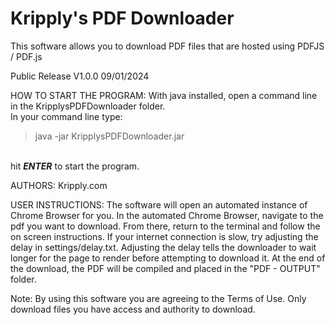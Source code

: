 # Kripply's PDF Downloader

This software allows you to download PDF files that are hosted using PDFJS / PDF.js

Public Release V1.0.0 09/01/2024

HOW TO START THE PROGRAM: With java installed, open a command line in the KripplysPDFDownloader folder. 
<br>In your command line type:
>java -jar KripplysPDFDownloader.jar

<br> hit ***ENTER*** to start the program.

AUTHORS: Kripply.com

USER INSTRUCTIONS:
The software will open an automated instance of Chrome Browser for you.
In the automated Chrome Browser, navigate to the pdf you want to download.
From there, return to the terminal and follow the on screen instructions.
If your internet connection is slow, try adjusting the delay in settings/delay.txt.
Adjusting the delay tells the downloader to wait longer for the page to render before attempting to download it.
At the end of the download, the PDF will be compiled and placed in the "PDF - OUTPUT" folder.

Note:
By using this software you are agreeing to the Terms of Use.
Only download files you have access and authority to download.
